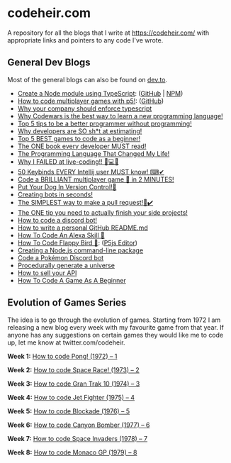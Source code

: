 # codeheir.com

A repository for all the blogs that I write at https://codeheir.com/ with appropriate links and pointers to any code I've wrote.

## General Dev Blogs 
Most of the general blogs can also be found on [dev.to](https://dev.to/lukegarrigan).

- [Create a Node module using TypeScript](https://codeheir.com/2019/04/19/creating-a-node-module-with-typescript/):  ([GitHub](https://github.com/LukeGarrigan/async-encrypted-disk-cache) | [NPM](https://www.npmjs.com/package/encrypt-async-cache))
- [How to code multiplayer games with p5!](https://codeheir.com/2019/05/11/how-to-code/): ([GitHub](https://github.com/LukeGarrigan/p5-multiplayer-game-starter))
- [Why your company should enforce typescript](https://codeheir.com/2019/05/25/why-your-company-should-enforce-typescript/)
- [Why Codewars is the best way to learn a new programming language!](https://codeheir.com/2019/07/27/why-codewars-is-the-best-way-to-learn-a-new-programming-language/)
- [Top 5 tips to be a better programmer without programming!](https://codeheir.com/2019/08/03/top-5-tips-to-be-a-better-programmer-without-programming/)
- [Why developers are SO sh*t at estimating!](https://codeheir.com/2019/08/10/why-developers-are-so-sht-at-estimating/)
- [Top 5 BEST games to code as a beginner!](https://codeheir.com/2019/08/17/top-5-best-games-to-code-as-a-beginner/)
- [The ONE book every developer MUST read!](https://codeheir.com/2019/08/24/the-one-book-every-developer-must-read/)
- [The Programming Language That Changed My Life!](https://codeheir.com/2019/08/31/the-programmg-language-that-changed-my-life/)
- [Why I FAILED at live-coding!! 🤔💻❌](https://codeheir.com/2019/09/07/why-i-failed-at-live-coding-%f0%9f%a4%94%f0%9f%92%bb%e2%9d%8c/)
- [50 Keybinds EVERY Intellij user MUST know! ⌨✔](https://codeheir.com/2019/09/13/50-keybinds-every-intellij-user-must-know-%e2%8c%a8%e2%9c%94/)
- [Code a BRILLIANT multiplayer game 🚀 in 2 MINUTES!](https://dev.to/lukegarrigan/code-a-brilliant-multiplayer-game-in-2-minutes-2gdd)
- [Put Your Dog In Version Control!🐶](https://dev.to/lukegarrigan/put-your-dog-in-version-control-2l8p)
- [Creating bots in seconds!](https://codeheir.com/2019/11/02/creating-bots-in-seconds/)
- [The SIMPLEST way to make a pull request!🌲✔️](https://dev.to/lukegarrigan/the-simplest-way-to-make-a-pull-request-2h61)
- [The ONE tip you need to actually finish your side projects!](https://codeheir.com/2020/02/01/the-one-tip-you-need-to-actually-finish-your-side-projects/)
- [How to code a discord bot!](https://codeheir.com/2020/07/25/how-to-code-a-discord-bot/)
- [How to write a personal GitHub README.md](https://codeheir.com/2020/08/01/how-to-write-a-personal-github-readme-md/)
- [How To Code An Alexa Skill 🤖](https://codeheir.com/2020/08/30/how-to-code-an-alexa-skill-%f0%9f%a4%96/)
- [How To Code Flappy Bird 🐤](https://codeheir.com/2020/09/12/how-to-code-flappy-bird-%f0%9f%90%a4/): ([P5js Editor](https://editor.p5js.org/codeheir/sketches/P0weMcRNJ))
- [Creating a Node.js command-line package](https://codeheir.com/2020/10/03/creating-a-node-js-command-line-package/)
- [Code a Pokémon Discord bot](https://codeheir.com/2021/01/13/code-a-pokemon-discord-bot/)
- [Procedurally generate a universe](https://codeheir.com/2021/01/30/procedurally-generate-an-entire-universe/)
- [How to sell your API](https://codeheir.com/2021/02/04/how-to-sell-your-api/)
- [How To Code A Game As A Beginner
](https://codeheir.com/2021/02/06/how-to-code-a-game-as-a-beginner/)

## Evolution of Games Series

The idea is to go through the evolution of games. Starting from 1972 I am releasing a new blog every week with my favourite game from that year. If anyone has any suggestions on certain games they would like me to code up, let me know at twitter.com/codeheir.

**Week 1:** [How to code Pong! (1972) – 1](https://codeheir.com/2019/02/04/how-to-code-pong-1972-1/)

**Week 2:** [How to code Space Race! (1973) – 2](https://codeheir.com/2019/02/10/how-to-code-space-race-1973-2/)

**Week 3:** [How to code Gran Trak 10 (1974) – 3](https://codeheir.com/2019/02/17/how-to-code-gran-trak-10-1974-3/)

**Week 4:** [How to code Jet Fighter (1975) – 4](https://codeheir.com/2019/02/24/how-to-code-jet-fighter-1975-4/)

**Week 5:** [How to code Blockade (1976) – 5](https://codeheir.com/2019/03/03/how-to-code-blockade-1976-5/)

**Week 6:** [How to code Canyon Bomber (1977) – 6](https://codeheir.com/2019/03/10/how-to-code-canyon-bomber-1977-6/)

**Week 7:** [How to code Space Invaders (1978) – 7](https://codeheir.com/2019/03/17/how-to-code-space-invaders-1978-7/)

**Week 8:** [How to code Monaco GP (1979) – 8](https://codeheir.com/2019/03/31/how-to-code-monaco-gp-1979-8/)


